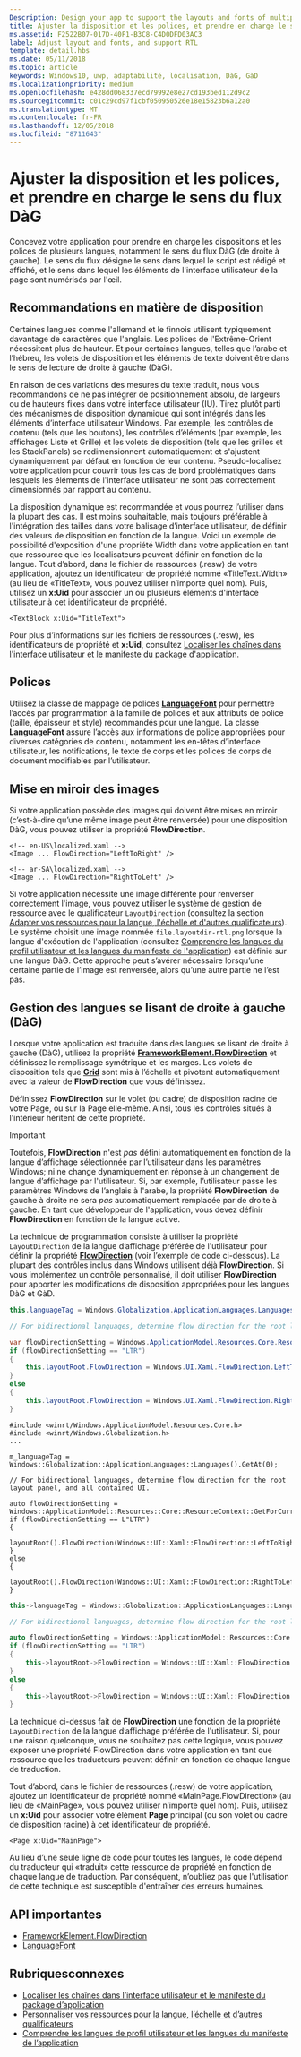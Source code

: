 ```yaml
---
Description: Design your app to support the layouts and fonts of multiple languages, including RTL (right-to-left) flow direction.
title: Ajuster la disposition et les polices, et prendre en charge le sens du flux DàG
ms.assetid: F2522B07-017D-40F1-B3C8-C4D0DFD03AC3
label: Adjust layout and fonts, and support RTL
template: detail.hbs
ms.date: 05/11/2018
ms.topic: article
keywords: Windows10, uwp, adaptabilité, localisation, DàG, GàD
ms.localizationpriority: medium
ms.openlocfilehash: e428dd068337ecd79992e8e27cd193bed112d9c2
ms.sourcegitcommit: c01c29cd97f1cbf050950526e18e15823b6a12a0
ms.translationtype: MT
ms.contentlocale: fr-FR
ms.lasthandoff: 12/05/2018
ms.locfileid: "8711643"
---
```

# <a name="adjust-layout-and-fonts-and-support-rtl"></a>Ajuster la disposition et les polices, et prendre en charge le sens du flux DàG
Concevez votre application pour prendre en charge les dispositions et les polices de plusieurs langues, notamment le sens du flux DàG (de droite à gauche). Le sens du flux désigne le sens dans lequel le script est rédigé et affiché, et le sens dans lequel les éléments de l'interface utilisateur de la page sont numérisés par l'œil.

## <a name="layout-guidelines"></a>Recommandations en matière de disposition
Certaines langues comme l'allemand et le finnois utilisent typiquement davantage de caractères que l'anglais. Les polices de l'Extrême-Orient nécessitent plus de hauteur. Et pour certaines langues, telles que l’arabe et l’hébreu, les volets de disposition et les éléments de texte doivent être dans le sens de lecture de droite à gauche (DàG).

En raison de ces variations des mesures du texte traduit, nous vous recommandons de ne pas intégrer de positionnement absolu, de largeurs ou de hauteurs fixes dans votre interface utilisateur (IU). Tirez plutôt parti des mécanismes de disposition dynamique qui sont intégrés dans les éléments d’interface utilisateur Windows. Par exemple, les contrôles de contenu (tels que les boutons), les contrôles d’éléments (par exemple, les affichages Liste et Grille) et les volets de disposition (tels que les grilles et les StackPanels) se redimensionnent automatiquement et s'ajustent dynamiquement par défaut en fonction de leur contenu. Pseudo-localisez votre application pour couvrir tous les cas de bord problématiques dans lesquels les éléments de l'interface utilisateur ne sont pas correctement dimensionnés par rapport au contenu.

La disposition dynamique est recommandée et vous pourrez l’utiliser dans la plupart des cas. Il est moins souhaitable, mais toujours préférable à l'intégration des tailles dans votre balisage d’interface utilisateur, de définir des valeurs de disposition en fonction de la langue. Voici un exemple de possibilité d'exposition d'une propriété Width dans votre application en tant que ressource que les localisateurs peuvent définir en fonction de la langue. Tout d’abord, dans le fichier de ressources (.resw) de votre application, ajoutez un identificateur de propriété nommé «TitleText.Width» (au lieu de «TitleText», vous pouvez utiliser n’importe quel nom). Puis, utilisez un **x:Uid** pour associer un ou plusieurs éléments d'interface utilisateur à cet identificateur de propriété.

```xaml
<TextBlock x:Uid="TitleText">
```

Pour plus d’informations sur les fichiers de ressources (.resw), les identificateurs de propriété et **x:Uid**, consultez [Localiser les chaînes dans l'interface utilisateur et le manifeste du package d'application](../../app-resources/localize-strings-ui-manifest.md).

## <a name="fonts"></a>Polices
Utilisez la classe de mappage de polices [**LanguageFont**](/uwp/api/Windows.Globalization.Fonts.LanguageFont?branch=live) pour permettre l’accès par programmation à la famille de polices et aux attributs de police (taille, épaisseur et style) recommandés pour une langue. La classe **LanguageFont** assure l’accès aux informations de police appropriées pour diverses catégories de contenu, notamment les en-têtes d’interface utilisateur, les notifications, le texte de corps et les polices de corps de document modifiables par l’utilisateur.

## <a name="mirroring-images"></a>Mise en miroir des images
Si votre application possède des images qui doivent être mises en miroir (c’est-à-dire qu’une même image peut être renversée) pour une disposition DàG, vous pouvez utiliser la propriété **FlowDirection**.

```xaml
<!-- en-US\localized.xaml -->
<Image ... FlowDirection="LeftToRight" />

<!-- ar-SA\localized.xaml -->
<Image ... FlowDirection="RightToLeft" />
```

Si votre application nécessite une image différente pour renverser correctement l'image, vous pouvez utiliser le système de gestion de ressource avec le qualificateur `LayoutDirection` (consultez la section [Adapter vos ressources pour la langue, l'échelle et d'autres qualificateurs](../../app-resources/tailor-resources-lang-scale-contrast.md#layoutdirection)). Le système choisit une image nommée `file.layoutdir-rtl.png` lorsque la langue d'exécution de l'application (consultez [Comprendre les langues du profil utilisateur et les langues du manifeste de l'application](manage-language-and-region.md)) est définie sur une langue DàG. Cette approche peut s’avérer nécessaire lorsqu’une certaine partie de l’image est renversée, alors qu’une autre partie ne l’est pas.

## <a name="handling-right-to-left-rtl-languages"></a>Gestion des langues se lisant de droite à gauche (DàG)
Lorsque votre application est traduite dans des langues se lisant de droite à gauche (DàG), utilisez la propriété [**FrameworkElement.FlowDirection**](/uwp/api/Windows.UI.Xaml.FrameworkElement.FlowDirection) et définissez le remplissage symétrique et les marges. Les volets de disposition tels que [**Grid**](/uwp/api/Windows.UI.Xaml.Controls.Grid?branch=live) sont mis à l’échelle et pivotent automatiquement avec la valeur de **FlowDirection** que vous définissez.

Définissez **FlowDirection** sur le volet (ou cadre) de disposition racine de votre Page, ou sur la Page elle-même. Ainsi, tous les contrôles situés à l'intérieur héritent de cette propriété.

> [!IMPORTANT]
> Toutefois, **FlowDirection** n'est *pas* défini automatiquement en fonction de la langue d’affichage sélectionnée par l’utilisateur dans les paramètres Windows; ni ne change dynamiquement en réponse à un changement de langue d’affichage par l'utilisateur. Si, par exemple, l’utilisateur passe les paramètres Windows de l’anglais à l'arabe, la propriété **FlowDirection** de gauche à droite ne sera *pas* automatiquement remplacée par de droite à gauche. En tant que développeur de l'application, vous devez définir **FlowDirection** en fonction de la langue active.

La technique de programmation consiste à utiliser la propriété `LayoutDirection` de la langue d’affichage préférée de l'utilisateur pour définir la propriété [**FlowDirection**](/uwp/api/Windows.UI.Xaml.FrameworkElement.FlowDirection) (voir l’exemple de code ci-dessous). La plupart des contrôles inclus dans Windows utilisent déjà **FlowDirection**. Si vous implémentez un contrôle personnalisé, il doit utiliser **FlowDirection** pour apporter les modifications de disposition appropriées pour les langues DàG et GàD.

```csharp    
this.languageTag = Windows.Globalization.ApplicationLanguages.Languages[0];

// For bidirectional languages, determine flow direction for the root layout panel, and all contained UI.

var flowDirectionSetting = Windows.ApplicationModel.Resources.Core.ResourceContext.GetForCurrentView().QualifierValues["LayoutDirection"];
if (flowDirectionSetting == "LTR")
{
    this.layoutRoot.FlowDirection = Windows.UI.Xaml.FlowDirection.LeftToRight;
}
else
{
    this.layoutRoot.FlowDirection = Windows.UI.Xaml.FlowDirection.RightToLeft;
}
```

```cppwinrt
#include <winrt/Windows.ApplicationModel.Resources.Core.h>
#include <winrt/Windows.Globalization.h>
...

m_languageTag = Windows::Globalization::ApplicationLanguages::Languages().GetAt(0);

// For bidirectional languages, determine flow direction for the root layout panel, and all contained UI.

auto flowDirectionSetting = Windows::ApplicationModel::Resources::Core::ResourceContext::GetForCurrentView().QualifierValues().Lookup(L"LayoutDirection");
if (flowDirectionSetting == L"LTR")
{
    layoutRoot().FlowDirection(Windows::UI::Xaml::FlowDirection::LeftToRight);
}
else
{
    layoutRoot().FlowDirection(Windows::UI::Xaml::FlowDirection::RightToLeft);
}
```

```cpp
this->languageTag = Windows::Globalization::ApplicationLanguages::Languages->GetAt(0);

// For bidirectional languages, determine flow direction for the root layout panel, and all contained UI.

auto flowDirectionSetting = Windows::ApplicationModel::Resources::Core::ResourceContext::GetForCurrentView()->QualifierValues->Lookup("LayoutDirection");
if (flowDirectionSetting == "LTR")
{
    this->layoutRoot->FlowDirection = Windows::UI::Xaml::FlowDirection::LeftToRight;
}
else
{
    this->layoutRoot->FlowDirection = Windows::UI::Xaml::FlowDirection::RightToLeft;
}
```

La technique ci-dessus fait de **FlowDirection** une fonction de la propriété `LayoutDirection` de la langue d’affichage préférée de l'utilisateur. Si, pour une raison quelconque, vous ne souhaitez pas cette logique, vous pouvez exposer une propriété FlowDirection dans votre application en tant que ressource que les traducteurs peuvent définir en fonction de chaque langue de traduction.

Tout d’abord, dans le fichier de ressources (.resw) de votre application, ajoutez un identificateur de propriété nommé «MainPage.FlowDirection» (au lieu de «MainPage», vous pouvez utiliser n’importe quel nom). Puis, utilisez un **x:Uid** pour associer votre élément **Page** principal (ou son volet ou cadre de disposition racine) à cet identificateur de propriété.

```xaml
<Page x:Uid="MainPage">
```

Au lieu d’une seule ligne de code pour toutes les langues, le code dépend du traducteur qui «traduit» cette ressource de propriété en fonction de chaque langue de traduction. Par conséquent, n’oubliez pas que l'utilisation de cette technique est susceptible d'entraîner des erreurs humaines.

## <a name="important-apis"></a>API importantes
* [FrameworkElement.FlowDirection](/uwp/api/Windows.UI.Xaml.FrameworkElement.FlowDirection)
* [LanguageFont](/uwp/api/Windows.Globalization.Fonts.LanguageFont?branch=live)

## <a name="related-topics"></a>Rubriquesconnexes
* [Localiser les chaînes dans l’interface utilisateur et le manifeste du package d’application](../../app-resources/localize-strings-ui-manifest.md)
* [Personnaliser vos ressources pour la langue, l’échelle et d’autres qualificateurs](../../app-resources/tailor-resources-lang-scale-contrast.md)
* [Comprendre les langues de profil utilisateur et les langues du manifeste de l’application](manage-language-and-region.md)